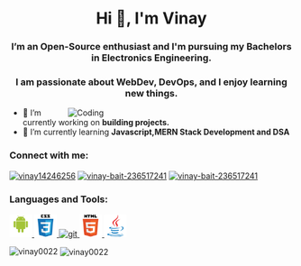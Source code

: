 <h1 align="center">Hi 👋, I'm Vinay</h1>
<h3 align="center">I’m an Open-Source enthusiast and I'm pursuing my Bachelors in Electronics Engineering.</h3>
<h3 align="center">I am passionate about WebDev, DevOps, and I enjoy learning new things.</h3>
<img align="right" alt="Coding" width="400" src="https://c.tenor.com/2uyENRmiUt0AAAAC/coding.gif">


- 🌱 I’m currently working on **building projects.**
- 🌱 I’m currently learning **Javascript,MERN Stack Development and DSA**



<h3 align="left">Connect with me:</h3>
<p align="left">
  <a href="https://twitter.com/vinay14246256" target="blank"><img align="center" src="https://raw.githubusercontent.com/rahuldkjain/github-profile-readme-generator/master/src/images/icons/Social/twitter.svg" alt="vinay14246256" height="30" width="40" /></a>
<a href="https://linkedin.com/in/vinay-bait-236517241" target="_blank"><img align="center" src="https://raw.githubusercontent.com/rahuldkjain/github-profile-readme-generator/master/src/images/icons/Social/linked-in-alt.svg" alt="vinay-bait-236517241" height="30" width="40" /></a>
<a href="https://leetcode.com/Vinay002/" target="blank"><img align="center" src="https://raw.githubusercontent.com/rahuldkjain/github-profile-readme-generator/master/src/images/icons/Social/leet-code.svg" alt" alt="vinay-bait-236517241" height="30" width="40" /></a>
</p>

<h3 align="left">Languages and Tools:</h3>
<p align="left"> <a href="https://developer.android.com" target="_blank" rel="noreferrer"> <img src="https://raw.githubusercontent.com/devicons/devicon/master/icons/android/android-original-wordmark.svg" alt="android" width="40" height="40"/> </a> <a href="https://www.w3schools.com/css/" target="_blank" rel="noreferrer"> <img src="https://raw.githubusercontent.com/devicons/devicon/master/icons/css3/css3-original-wordmark.svg" alt="css3" width="40" height="40"/> </a> <a href="https://git-scm.com/" target="_blank" rel="noreferrer"> <img src="https://www.vectorlogo.zone/logos/git-scm/git-scm-icon.svg" alt="git" width="40" height="40"/> </a> <a href="https://www.w3.org/html/" target="_blank" rel="noreferrer"> <img src="https://raw.githubusercontent.com/devicons/devicon/master/icons/html5/html5-original-wordmark.svg" alt="html5" width="40" height="40"/> </a> <a href="https://www.java.com" target="_blank" rel="noreferrer"> <img src="https://raw.githubusercontent.com/devicons/devicon/master/icons/java/java-original.svg" alt="java" width="40" height="40"/> </a> </p>

<p><img align="left" src="https://github-readme-stats.vercel.app/api/top-langs?username=vinay0022&show_icons=true&locale=en&layout=compact" alt="vinay0022" /></p>

<p>&nbsp;<img align="center" src="https://github-readme-stats.vercel.app/api?username=vinay0022&show_icons=true&locale=en" alt="vinay0022" /></p>

